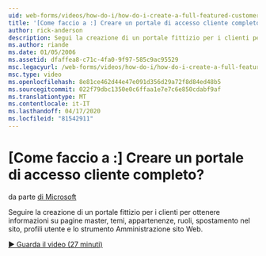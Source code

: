 ```yaml
---
uid: web-forms/videos/how-do-i/how-do-i-create-a-full-featured-customer-login-portal
title: '[Come faccio a :] Creare un portale di accesso cliente completo? | Microsoft Docs'
author: rick-anderson
description: Segui la creazione di un portale fittizio per i clienti per conoscere pagine master, temi, appartenenze, ruoli, navigazione nel sito, profili utente e...
ms.author: riande
ms.date: 01/05/2006
ms.assetid: dfaffea8-c71c-4fa0-9f97-585c9ac95529
msc.legacyurl: /web-forms/videos/how-do-i/how-do-i-create-a-full-featured-customer-login-portal
msc.type: video
ms.openlocfilehash: 8e81ce462d44e47e091d356d29a72f8d84ed48b5
ms.sourcegitcommit: 022f79dbc1350e0c6ffaa1e7e7c6e850cdabf9af
ms.translationtype: MT
ms.contentlocale: it-IT
ms.lasthandoff: 04/17/2020
ms.locfileid: "81542911"
---
```

# <a name="how-do-i-create-a-full-featured-customer-login-portal"></a>[Come faccio a :] Creare un portale di accesso cliente completo?

da parte [di Microsoft](https://github.com/microsoft)

Seguire la creazione di un portale fittizio per i clienti per ottenere informazioni su pagine master, temi, appartenenze, ruoli, spostamento nel sito, profili utente e lo strumento Amministrazione sito Web.

[&#9654; Guarda il video (27 minuti)](https://channel9.msdn.com/Blogs/ASP-NET-Site-Videos/how-do-i-create-a-full-featured-customer-login-portal)
